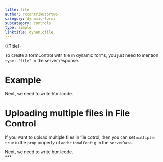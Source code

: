 ```yaml
---
title: file
author: rxcontributortwo
category: dynamic-forms
subcategory: controls
type: simple
linktitle: dynamicfile
---
```


<div class="title-bar top_title"><p>{{Title}}</p></div> <div class="title-bar"><p>

To create a formControl with file in dynamic forms, you just need to mention `type: "file"` in the server response.</p></div>

# Example

<div component="app-code" key="dynamicfile-complete-component"></div> 
Next, we need to write html code.
<div component="app-code" key="dynamicfile-complete-html"></div> 
<div component="app-example-runner" ref-component="app-dynamicfile-complete"></div>

# Uploading multiple files in File Control

If you want to upload multiple files in file cotrol, then you can set `multiple: true` in the `prop` property of `additionalConfig` in the `serverData`.

<div component="app-code" key="dynamicfile-multiple-component"></div> 
Next, we need to write html code.
<div component="app-code" key="dynamicfile-multiple-html"></div> 
<div component="app-example-runner" ref-component="app-dynamicfile-multiple"></div>
***